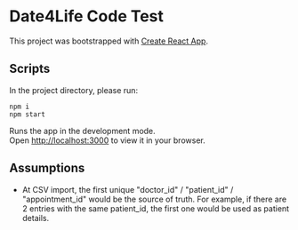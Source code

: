 # Date4Life Code Test

This project was bootstrapped with [Create React App](https://github.com/facebook/create-react-app).

## Scripts

In the project directory, please run:

```
npm i
npm start
```

Runs the app in the development mode.\
Open [http://localhost:3000](http://localhost:3000) to view it in your browser.

## Assumptions

- At CSV import, the first unique "doctor_id" / "patient_id" / "appointment_id" would be the source of truth. For example, if there are 2 entries with the same patient_id, the first one would be used as patient details.
